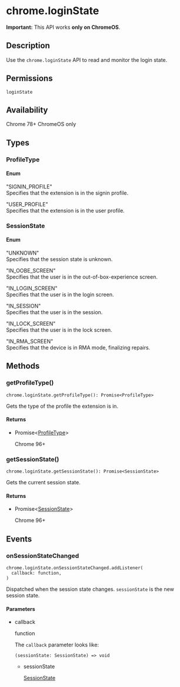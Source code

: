 # chrome.loginState

**Important:** This API works **only on ChromeOS**.

## Description

Use the `chrome.loginState` API to read and monitor the login state.

## Permissions

`loginState`

## Availability

Chrome 78+ ChromeOS only

## Types

### ProfileType

#### Enum

"SIGNIN\_PROFILE"  
Specifies that the extension is in the signin profile.

"USER\_PROFILE"  
Specifies that the extension is in the user profile.

### SessionState

#### Enum

"UNKNOWN"  
Specifies that the session state is unknown.

"IN\_OOBE\_SCREEN"  
Specifies that the user is in the out-of-box-experience screen.

"IN\_LOGIN\_SCREEN"  
Specifies that the user is in the login screen.

"IN\_SESSION"  
Specifies that the user is in the session.

"IN\_LOCK\_SCREEN"  
Specifies that the user is in the lock screen.

"IN\_RMA\_SCREEN"  
Specifies that the device is in RMA mode, finalizing repairs.

## Methods

### getProfileType()

```
chrome.loginState.getProfileType(): Promise<ProfileType>
```

Gets the type of the profile the extension is in.

#### Returns

- Promise&lt;[ProfileType](#type-ProfileType)&gt;
  
  Chrome 96+

### getSessionState()

```
chrome.loginState.getSessionState(): Promise<SessionState>
```

Gets the current session state.

#### Returns

- Promise&lt;[SessionState](#type-SessionState)&gt;
  
  Chrome 96+

## Events

### onSessionStateChanged

```
chrome.loginState.onSessionStateChanged.addListener(
  callback: function,
)
```

Dispatched when the session state changes. `sessionState` is the new session state.

#### Parameters

- callback
  
  function
  
  The `callback` parameter looks like:
  
  ```
  (sessionState: SessionState) => void
  ```
  
  - sessionState
    
    [SessionState](#type-SessionState)